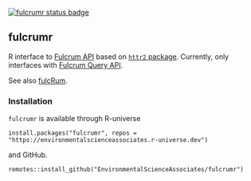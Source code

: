 [![fulcrumr status badge](https://environmentalscienceassociates.r-universe.dev/badges/fulcrumr)](https://environmentalscienceassociates.r-universe.dev)

## fulcrumr

R interface to [Fulcrum API](https://docs.fulcrumapp.com/docs) based on [`httr2` package](https://httr2.r-lib.org/). Currently, only interfaces with [Fulcrum Query API](https://docs.fulcrumapp.com/reference/query-intro).

See also [fulcRum](https://github.com/aecom-ecology/fulcRum).

### Installation

`fulcrumr` is available through R-universe

```
install.packages("fulcrumr", repos = "https://environmentalscienceassociates.r-universe.dev")
```

and GitHub.

```
remotes::install_github("EnvironmentalScienceAssociates/fulcrumr")
```
